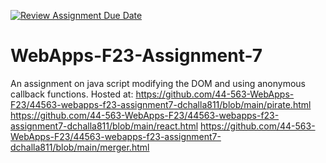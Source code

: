 [![Review Assignment Due Date](https://classroom.github.com/assets/deadline-readme-button-24ddc0f5d75046c5622901739e7c5dd533143b0c8e959d652212380cedb1ea36.svg)](https://classroom.github.com/a/Kv-XePEp)
# WebApps-F23-Assignment-7
An assignment on java script modifying the DOM and using anonymous callback functions.
Hosted at:
https://github.com/44-563-WebApps-F23/44563-webapps-f23-assignment7-dchalla811/blob/main/pirate.html
https://github.com/44-563-WebApps-F23/44563-webapps-f23-assignment7-dchalla811/blob/main/react.html
https://github.com/44-563-WebApps-F23/44563-webapps-f23-assignment7-dchalla811/blob/main/merger.html
